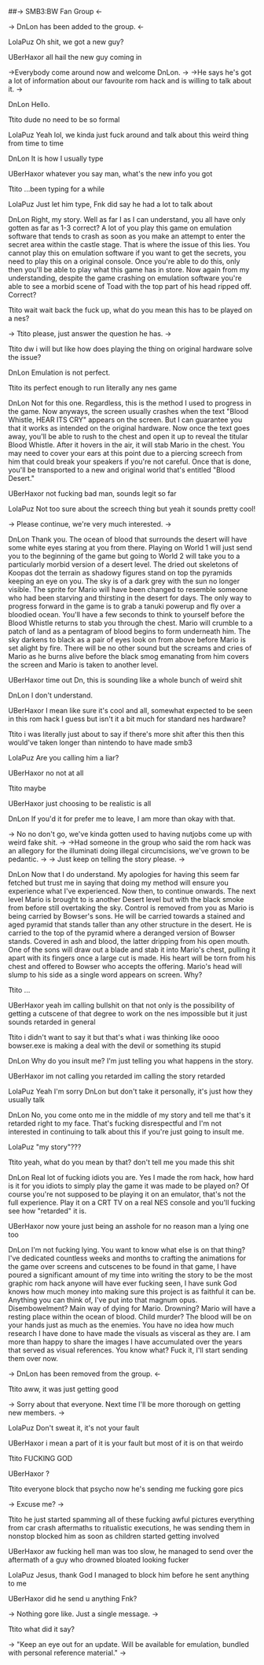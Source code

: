 ##-> SMB3:BW Fan Group <-

-> DnLon has been added to the group. <-

LolaPuz
Oh shit, we got a new guy?

UBerHaxor
all hail the new guy coming in


->Everybody come around now and welcome DnLon. ->
->He says he's got a lot of information about our favourite rom hack and is willing to talk about it. ->

DnLon
Hello.

Ttito
dude no need to be so formal

LolaPuz
Yeah lol, we kinda just fuck around and talk about this weird thing from time to time

DnLon
It is how I usually type

UBerHaxor
whatever you say man, what's the new info you got 

Ttito
...been typing for a while

LolaPuz
Just let him type, Fnk did say he had a lot to talk about

DnLon
Right, my story. Well as far I as I can understand, you all have only gotten as far as 1-3 correct? A lot of you play this game on emulation software that tends to crash as soon as you make an attempt to enter the secret area within the castle stage. That is where the issue of this lies. You cannot play this on emulation software if you want to get the secrets, you need to play this on a original console. Once you're able to do this, only then you'll be able to play what this game has in store. Now again from my understanding, despite the game crashing on emulation software you're able to see a morbid scene of Toad with the top part of his head ripped off. Correct?

Ttito
wait wait back the fuck up, what do you mean this has to be played on a nes?

-> Ttito please, just answer the question he has. ->

Ttito
dw i will but like
how does playing the thing on original hardware solve the issue?

DnLon
Emulation is not perfect.

Ttito
its perfect enough to run literally any nes game

DnLon
Not for this one. Regardless, this is the method I used to progress in the game. Now anyways, the screen usually crashes when the text "Blood Whistle, HEAR ITS CRY" appears on the screen. But I can guarantee you that it works as intended on the original hardware. Now once the text goes away, you'll be able to rush to the chest and open it up to reveal the titular Blood Whistle. After it hovers in the air, it will stab Mario in the chest. You may need to cover your ears at this point due to a piercing screech from him that could break your speakers if you're not careful. Once that is done, you'll be transported to a new and original world that's entitled "Blood Desert."

UBerHaxor
not fucking bad man, sounds legit so far

LolaPuz
Not too sure about the screech thing but yeah it sounds pretty cool!

-> Please continue, we're very much interested. ->

DnLon
Thank you. The ocean of blood that surrounds the desert will have some white eyes staring at you from there. Playing on World 1 will just send you to the beginning of the game but going to World 2 will take you to a particularly morbid version of a desert level. The dried out skeletons of Koopas dot the terrain as shadowy figures stand on top the pyramids keeping an eye on you. The sky is of a dark grey with the sun no longer visible. The sprite for Mario will have been changed to resemble someone who had been starving and thirsting in the desert for days.
The only way to progress forward in the game is to grab a tanuki powerup and fly over a bloodied ocean. You'll have a few seconds to think to yourself before the Blood Whistle returns to stab you through the chest. Mario will crumble to a patch of land as a pentagram of blood begins to form underneath him. The sky darkens to black as a pair of eyes look on from above before Mario is set alight by fire. There will be no other sound but the screams and cries of Mario as he burns alive before the black smog emanating from him covers the screen and Mario is taken to another level.

UBerHaxor
time out Dn, this is sounding like a whole bunch of weird shit

DnLon
I don't understand.

UBerHaxor
I mean like sure it's cool and all, somewhat expected to be seen in this rom hack I guess
but isn't it a bit much for standard nes hardware?

Ttito
i was literally just about to say
if there's more shit after this then this would've taken longer than nintendo to have made smb3

LolaPuz
Are you calling him a liar?

UBerHaxor
no not at all

Ttito
maybe

UBerHaxor
just choosing to be realistic is all

DnLon
If you'd it for prefer me to leave, I am more than okay with that.

-> No no don't go, we've kinda gotten used to having nutjobs come up with weird fake shit. ->
->Had someone in the group who said the rom hack was an allegory for the illuminati doing illegal circumcisions, we've grown to be pedantic. ->
-> Just keep on telling the story please. ->

DnLon
Now that I do understand. My apologies for having this seem far fetched but trust me in saying that doing my method will ensure you experience what I've experienced. Now then, to continue onwards. The next level Mario is brought to is another Desert level but with the black smoke from before still overtaking the sky. Control is removed from you as Mario is being carried by Bowser's sons. He will be carried towards a stained and aged pyramid that stands taller than any other structure in the desert. He is carried to the top of the pyramid where a deranged version of Bowser stands. Covered in ash and blood, the latter dripping from his open mouth. One of the sons will draw out a blade and stab it into Mario's chest, pulling it apart with its fingers once a large cut is made. His heart will be torn from his chest and offered to Bowser who accepts the offering. Mario's head will slump to his side as a single word appears on screen.
Why?

Ttito
...

UBerHaxor
yeah im calling bullshit on that
not only is the possibility of getting a cutscene of that degree to work on the nes impossible but it just sounds retarded in general

Ttito
i didn't want to say it
but that's what i was thinking
like oooo bowser.exe is making a deal with the devil or something
its stupid

DnLon
Why do you insult me? I'm just telling you what happens in the story.

UBerHaxor
im not calling you retarded im calling the story retarded

LolaPuz
Yeah I'm sorry DnLon but don't take it personally, it's just how they usually talk

DnLon
No, you come onto me in the middle of my story and tell me that's it retarded right to my face. That's fucking disrespectful and I'm not interested in continuing to talk about this if you're just going to insult me.

LolaPuz
"my story"???

Ttito
yeah, what do you mean by that?
don't tell me you made this shit

DnLon
Real lot of fucking idiots you are. Yes I made the rom hack, how hard is it for you idiots to simply play the game it was made to be played on? Of course you're not supposed to be playing it on an emulator, that's not the full experience. Play it on a CRT TV on a real NES console and you'll fucking see how "retarded" it is.

UBerHaxor
now youre just being an asshole for no reason man
a lying one too

DnLon
I'm not fucking lying. You want to know what else is on that thing? I've dedicated countless weeks and months to crafting the animations for the game over screens and cutscenes to be found in that game, I have poured a significant amount of my time into writing the story to be the most graphic rom hack anyone will have ever fucking seen, I have sunk God knows how much money into making sure this project is as faithful it can be. Anything you can think of, I've put into that magnum opus.
Disembowelment? Main way of dying for Mario.
Drowning? Mario will have a resting place within the ocean of blood.
Child murder? The blood will be on your hands just as much as the enemies.
You have no idea how much research I have done to have made the visuals as visceral as they are. I am more than happy to share the images I have accumulated over the years that served as visual references.
You know what? Fuck it, I'll start sending them over now.

-> DnLon has been removed from the group. <-

Ttito
aww, it was just getting good

-> Sorry about that everyone. Next time I'll be more thorough on getting new members. ->

LolaPuz
Don't sweat it, it's not your fault

UBerHaxor
i mean a part of it is your fault
but most of it is on that weirdo

Ttito
FUCKING
GOD

UBerHaxor
?

Ttito
everyone block that psycho now
he's sending me fucking gore pics

-> Excuse me? ->

Ttito
he just started spamming all of these fucking awful pictures
everything from car crash aftermaths to ritualistic executions, he was sending them in nonstop
blocked him as soon as children started getting involved

UBerHaxor
aw fucking hell man
was too slow, he managed to send over the aftermath of a guy who drowned
bloated looking fucker

LolaPuz
Jesus, thank God I managed to block him before he sent anything to me

UBerHaxor
did he send u anything Fnk?

-> Nothing gore like. Just a single message. ->

Ttito 
what did it say?

-> "Keep an eye out for an update. Will be available for emulation, bundled with personal reference material." ->